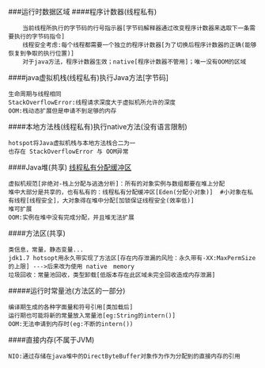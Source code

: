 ###运行时数据区域
####程序计数器(线程私有)
```$xslt
    当前线程所执行的字节码的行号指示器[字节码解释器通过改变程序计数器来选取下一条需要执行的字节码指令]
    线程安全考虑:每个线程都需要一个独立的程序计数器[为了切换后程序计数器的正确(能够恢复到争取的执行位置)]
    对于java方法，程序计数器生效；native[程序计数器不管用]；唯一没有OOM的区域
```
####java虚拟机栈(线程私有)执行Java方法[字节码]
```
生命周期与线程相同
StackOverflowError:线程请求深度大于虚拟机所允许的深度
OOM:栈动态扩展但是申请不到足够的内存
```
####本地方法栈(线程私有)执行native方法(没有语言限制)
```
hotspot将Java虚拟机栈与本地方法栈合二为一
也存在 StackOverflowError 与 OOM异常
```
####Java堆(共享)
[线程私有分配缓冲区]("https://www.cnblogs.com/straybirds/p/8529924.html")
```$xslt
虚拟机规范[非绝对-栈上分配与逃逸分析]：所有的对象实例与数组都要在堆上分配
堆中大部分是共享的，也有私有的：线程私有分配缓冲区[Eden(分配小对象)]  #小对象在私有线程[线程安全]，大对象得在堆中分配[加锁保证线程安全(效率低)]
堆可扩展
OOM:实例在堆中没有完成分配，并且堆无法扩展
```
####方法区(共享)
```
类信息，常量，静态变量...
jdk1.7 hotsopt用永久带实现了方法区[存在内存泄漏的风险：永久带有-XX:MaxPermSize的上限] --->后来改为使用 native　memory
垃圾回收：常量池回收，类型卸载[低版本存在此区域未完全回收造成内存泄漏]
```
#####运行时常量池(方法区的一部分)
```
编译期生成的各种字面量和符号引用[类加载后]
运行期也可能将新的常量放入常量池[eg:String的intern()]
OOM:无法申请到内存时(eg:不断的intern())
```
####直接内存(不属于JVM)
```
NIO:通过存储在java堆中的DirectByteBuffer对象作为作为分配到的直接内存的引用
```


